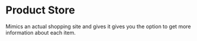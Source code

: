 # Product Store

Mimics an actual shopping site and gives it gives you the option to get more information about each item.
